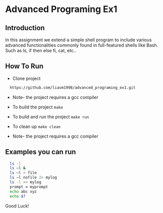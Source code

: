 # Advanced Programing Ex1

## Introduction
In this assignment we extend a simple shell program to include
various advanced functionalities commonly found in full-featured shells like Bash. 
Such as ls, if then else fi, cat, etc..




## How To Run
* Clone project
```bash
  https://github.com/liavm1998/advanced_programing_ex1.git
```
* Note- the project requires a gcc compiler
* To build the project
``
  make
``
* To build and run the project
``
  make run
``

* To clean up
``
  make clean
``

* Note- the project requires a gcc compiler

## Examples you can run
```bash
  ls -l
  ls –l &
  ls –l > file
  ls –l nofile 2> mylog
  ls -l >> mylog
  prompt = myprompt
  echo abc xyz
  echo $?
```

Good Luck!
